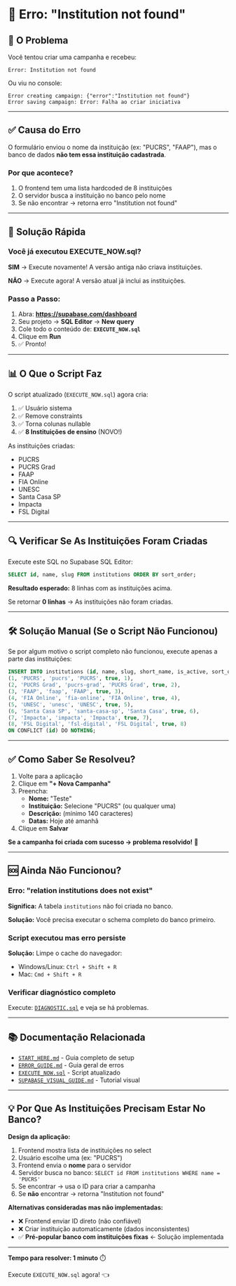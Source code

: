 # 🏫 Erro: "Institution not found"

## 🚨 O Problema

Você tentou criar uma campanha e recebeu:

```
Error: Institution not found
```

Ou viu no console:

```
Error creating campaign: {"error":"Institution not found"}
Error saving campaign: Error: Falha ao criar iniciativa
```

---

## ✅ Causa do Erro

O formulário enviou o nome da instituição (ex: "PUCRS", "FAAP"), mas o banco de dados **não tem essa instituição cadastrada**.

### Por que acontece?

1. O frontend tem uma lista hardcoded de 8 instituições
2. O servidor busca a instituição no banco pelo nome
3. Se não encontrar → retorna erro "Institution not found"

---

## 🔧 Solução Rápida

### Você já executou EXECUTE_NOW.sql?

**SIM** → Execute novamente! A versão antiga não criava instituições.

**NÃO** → Execute agora! A versão atual já inclui as instituições.

### Passo a Passo:

1. Abra: **https://supabase.com/dashboard**
2. Seu projeto → **SQL Editor** → **New query**
3. Cole todo o conteúdo de: **`EXECUTE_NOW.sql`**
4. Clique em **Run**
5. ✅ Pronto!

---

## 📊 O Que o Script Faz

O script atualizado (`EXECUTE_NOW.sql`) agora cria:

1. ✅ Usuário sistema
2. ✅ Remove constraints
3. ✅ Torna colunas nullable
4. ✅ **8 Instituições de ensino** (NOVO!)

As instituições criadas:
- PUCRS
- PUCRS Grad
- FAAP
- FIA Online
- UNESC
- Santa Casa SP
- Impacta
- FSL Digital

---

## 🔍 Verificar Se As Instituições Foram Criadas

Execute este SQL no Supabase SQL Editor:

```sql
SELECT id, name, slug FROM institutions ORDER BY sort_order;
```

**Resultado esperado:** 8 linhas com as instituições acima.

Se retornar **0 linhas** → As instituições não foram criadas.

---

## 🛠️ Solução Manual (Se o Script Não Funcionou)

Se por algum motivo o script completo não funcionou, execute apenas a parte das instituições:

```sql
INSERT INTO institutions (id, name, slug, short_name, is_active, sort_order) VALUES
(1, 'PUCRS', 'pucrs', 'PUCRS', true, 1),
(2, 'PUCRS Grad', 'pucrs-grad', 'PUCRS Grad', true, 2),
(3, 'FAAP', 'faap', 'FAAP', true, 3),
(4, 'FIA Online', 'fia-online', 'FIA Online', true, 4),
(5, 'UNESC', 'unesc', 'UNESC', true, 5),
(6, 'Santa Casa SP', 'santa-casa-sp', 'Santa Casa', true, 6),
(7, 'Impacta', 'impacta', 'Impacta', true, 7),
(8, 'FSL Digital', 'fsl-digital', 'FSL Digital', true, 8)
ON CONFLICT (id) DO NOTHING;
```

---

## ✅ Como Saber Se Resolveu?

1. Volte para a aplicação
2. Clique em **"+ Nova Campanha"**
3. Preencha:
   - **Nome:** "Teste"
   - **Instituição:** Selecione "PUCRS" (ou qualquer uma)
   - **Descrição:** (mínimo 140 caracteres)
   - **Datas:** Hoje até amanhã
4. Clique em **Salvar**

**Se a campanha foi criada com sucesso → problema resolvido!** 🎉

---

## 🆘 Ainda Não Funcionou?

### Erro: "relation institutions does not exist"

**Significa:** A tabela `institutions` não foi criada no banco.

**Solução:** Você precisa executar o schema completo do banco primeiro.

### Script executou mas erro persiste

**Solução:** Limpe o cache do navegador:
- Windows/Linux: `Ctrl + Shift + R`
- Mac: `Cmd + Shift + R`

### Verificar diagnóstico completo

Execute: [`DIAGNOSTIC.sql`](./DIAGNOSTIC.sql) e veja se há problemas.

---

## 📚 Documentação Relacionada

- [`START_HERE.md`](./START_HERE.md) - Guia completo de setup
- [`ERROR_GUIDE.md`](./ERROR_GUIDE.md) - Guia geral de erros
- [`EXECUTE_NOW.sql`](./EXECUTE_NOW.sql) - Script atualizado
- [`SUPABASE_VISUAL_GUIDE.md`](./SUPABASE_VISUAL_GUIDE.md) - Tutorial visual

---

## 💡 Por Que As Instituições Precisam Estar No Banco?

**Design da aplicação:**

1. Frontend mostra lista de instituições no select
2. Usuário escolhe uma (ex: "PUCRS")
3. Frontend envia o **nome** para o servidor
4. Servidor busca no banco: `SELECT id FROM institutions WHERE name = 'PUCRS'`
5. Se encontrar → usa o ID para criar a campanha
6. Se **não** encontrar → retorna "Institution not found"

**Alternativas consideradas mas não implementadas:**
- ❌ Frontend enviar ID direto (não confiável)
- ❌ Criar instituição automaticamente (dados inconsistentes)
- ✅ **Pré-popular banco com instituições fixas** ← Solução implementada

---

**Tempo para resolver: 1 minuto** ⏱️

Execute `EXECUTE_NOW.sql` agora! 👈
